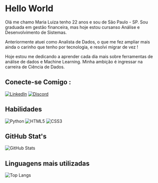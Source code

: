 # Hello World 

Olá me chamo Maria Luiza tenho 22 anos e sou de São Paulo - SP. Sou graduada em gestão financeira, mas hoje estou cursanso Análise e Desenvolvimento de Sistemas.

Anteriormente atuei como Analista de Dados, o que me fez ampliar mais ainda o carinho que tenho por tecnologia, e resolvi migrar de vez !

Hoje estou me dedicando a aprender cada dia mais sobre ferramentas de análise de dados e Machine Learning. Minha ambição é ingressar na carreira de Ciência de Dados.

## Conecte-se Comigo :

[![LinkedIn](https://img.shields.io/badge/LinkedIn-000?style=for-the-badge&logo=linkedin&logoColor=0E76A8)](https://www.linkedin.com/in/maria-luiza-rodrigues-toregiani/)
[![Discord](https://img.shields.io/badge/Discord-000?style=for-the-badge&logo=discord)](https://www.discord.com/in/luizatoregiani/)

## Habilidades
![Python](https://img.shields.io/badge/Python-000?style=for-the-badge&logo=python)
![HTML5](https://img.shields.io/badge/HTML5-000?style=for-the-badge&logo=html5)
![CSS3](https://img.shields.io/badge/CSS3-000?style=for-the-badge&logo=css3&logoColor=264CE4)

## GitHub Stat's
![GitHub Stats](https://github-readme-stats.vercel.app/api?username=LuizaToregiani&theme=transparent&bg_color=000&border_color=30A3DC&show_icons=true&icon_color=30A3DC&title_color=E94D5F&text_color=FFF&hide_title=true)

## Linguagens mais utilizadas
![Top Langs](https://github-readme-stats-git-masterrstaa-rickstaa.vercel.app/api/top-langs/?username=LuizaToregiani&layout=compact&bg_color=000&border_color=30A3DC&title_color=E94D5F&text_color=FFF)
